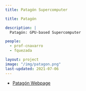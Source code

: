```yaml
---
title: Patagón Supercomputer

title: Patagón

description: |
  Patagón: GPU-based Supercomputer

people:
  - prof-cnavarro
  - fquezada

layout: project
image: "/img/patagon.png"
last-updated: 2021-07-06
---
```

 * [Patagón Webpage](https://patagon.uach.cl)
